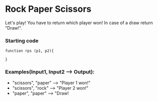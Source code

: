 # Rock Paper Scissors

Let's play! You have to return which player won! In case of a draw return "Draw!".

### Starting code

```
function rps (p1, p2){

}
```

### Examples(Input1, Input2 --> Output):

- "scissors", "paper" --> "Player 1 won!"
- "scissors", "rock" --> "Player 2 won!"
- "paper", "paper" --> "Draw!
